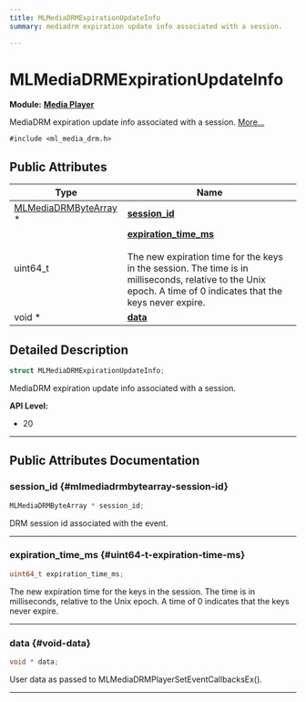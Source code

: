```yaml
---
title: MLMediaDRMExpirationUpdateInfo
summary: mediadrm expiration update info associated with a session. 

---
```


# MLMediaDRMExpirationUpdateInfo

**Module:** **[Media Player](/versioned_docs/version-14-Jun-2023/api-ref/api/Modules/group___media_player/group___media_player.md)**



MediaDRM expiration update info associated with a session.  [More...](#detailed-description)


`#include <ml_media_drm.h>`

## Public Attributes

| Type           | Name           |
| -------------- | -------------- |
| [MLMediaDRMByteArray](/versioned_docs/version-14-Jun-2023/api-ref/api/Modules/group___media_player/struct_m_l_media_d_r_m_byte_array.md) * | **[session_id](/versioned_docs/version-14-Jun-2023/api-ref/api/Modules/group___media_player/struct_m_l_media_d_r_m_expiration_update_info.md#mlmediadrmbytearray-session-id)**  |
| uint64_t | **[expiration_time_ms](/versioned_docs/version-14-Jun-2023/api-ref/api/Modules/group___media_player/struct_m_l_media_d_r_m_expiration_update_info.md#uint64-t-expiration-time-ms)** <br></br>The new expiration time for the keys in the session. The time is in milliseconds, relative to the Unix epoch. A time of 0 indicates that the keys never expire.  |
| void * | **[data](/versioned_docs/version-14-Jun-2023/api-ref/api/Modules/group___media_player/struct_m_l_media_d_r_m_expiration_update_info.md#void-data)**  |

## Detailed Description

```cpp
struct MLMediaDRMExpirationUpdateInfo;
```

MediaDRM expiration update info associated with a session. 




**API Level:**
  * 20




-----------
## Public Attributes Documentation

### session_id {#mlmediadrmbytearray-session-id}

```cpp
MLMediaDRMByteArray * session_id;
```


DRM session id associated with the event. 





-----------

### expiration_time_ms {#uint64-t-expiration-time-ms}

```cpp
uint64_t expiration_time_ms;
```

The new expiration time for the keys in the session. The time is in milliseconds, relative to the Unix epoch. A time of 0 indicates that the keys never expire. 





-----------

### data {#void-data}

```cpp
void * data;
```


User data as passed to MLMediaDRMPlayerSetEventCallbacksEx(). 





-----------

